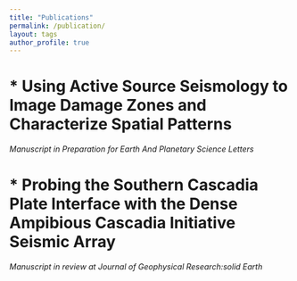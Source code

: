 ```yaml
---
title: "Publications"
permalink: /publication/
layout: tags
author_profile: true
---
```

# * Using Active Source Seismology to Image Damage Zones and Characterize Spatial Patterns
*Manuscript in Preparation for Earth And Planetary Science Letters*

# * Probing the Southern Cascadia Plate Interface with the Dense Ampibious Cascadia Initiative Seismic Array
*Manuscript in review at Journal of Geophysical Research:solid Earth*
